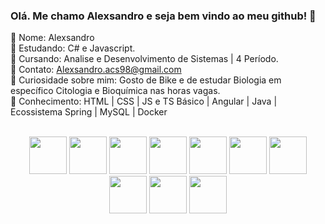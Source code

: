 ### Olá. Me chamo Alexsandro e seja bem vindo ao meu github! 👋

📌 Nome: Alexsandro<br>
📌 Estudando: C# e Javascript.<br>
📌 Cursando: Analise e Desenvolvimento de Sistemas | 4 Período.<br>
📌 Contato: Alexsandro.acs98@gmail.com<br>
📌 Curiosidade sobre mim: Gosto de Bike e de estudar Biologia em específico Citologia e Bioquímica nas horas vagas.<br>
📑 Conhecimento: HTML | CSS | JS e TS Básico | Angular | Java | Ecossistema Spring | MySQL | Docker

<div style="display: inline_block" align="center"><br>
  <img height="60" src="https://cdn.jsdelivr.net/gh/devicons/devicon/icons/html5/html5-original.svg"/>
  <img height="60" src="https://cdn.jsdelivr.net/gh/devicons/devicon/icons/css3/css3-original.svg"/>
  <img height="60" src="https://cdn.jsdelivr.net/gh/devicons/devicon/icons/javascript/javascript-original.svg"/>
  <img height="60" src="https://cdn.jsdelivr.net/gh/devicons/devicon/icons/typescript/typescript-original.svg"/>
  <img height="60" src="https://cdn.jsdelivr.net/gh/devicons/devicon/icons/java/java-original.svg"/>
  <img height="60" src="https://cdn.jsdelivr.net/gh/devicons/devicon/icons/spring/spring-original.svg"/>
  <img height="60" src="https://cdn.jsdelivr.net/gh/devicons/devicon/icons/mysql/mysql-original.svg"/>
  <img height="60" src="https://cdn.jsdelivr.net/gh/devicons/devicon/icons/angularjs/angularjs-original.svg"/>
  <img height="60" src="https://cdn.jsdelivr.net/gh/devicons/devicon/icons/react/react-original.svg"/>
  <img height="60" src="https://cdn.jsdelivr.net/gh/devicons/devicon/icons/docker/docker-original-wordmark.svg"/>
</div>
